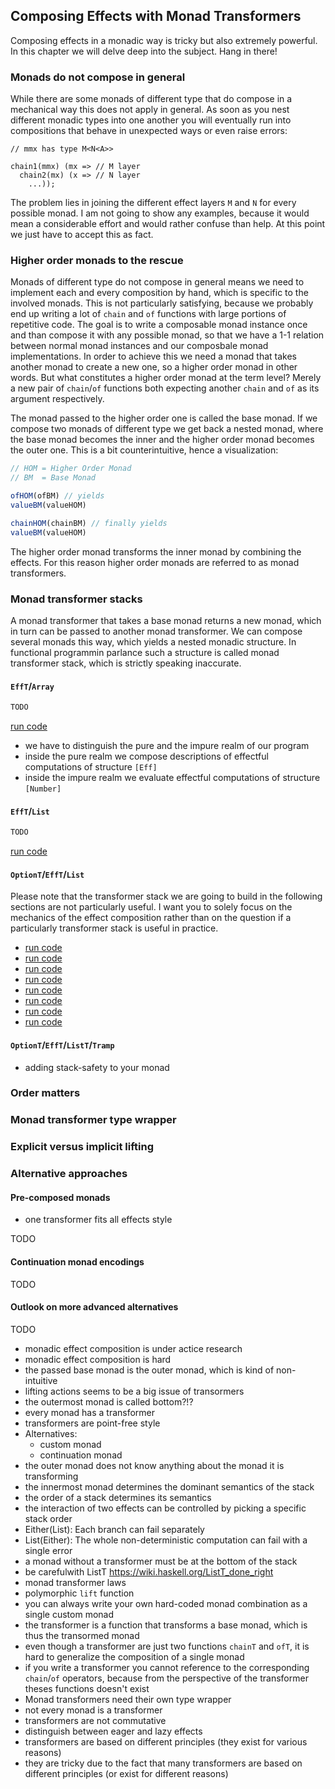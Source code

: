 ## Composing Effects with Monad Transformers

Composing effects in a monadic way is tricky but also extremely powerful. In this chapter we will delve deep into the subject. Hang in there!

### Monads do not compose in general

While there are some monads of different type that do compose in a mechanical way this does not apply in general. As soon as you nest different monadic types into one another you will eventually run into compositions that behave in unexpected ways or even raise errors:

```
// mmx has type M<N<A>>

chain1(mmx) (mx => // M layer
  chain2(mx) (x => // N layer
    ...));
```
The problem lies in joining the different effect layers `M` and `N` for every possible monad. I am not going to show any examples, because it would mean a considerable effort and would rather confuse than help. At this point we just have to accept this as fact.

### Higher order monads to the rescue

Monads of different type do not compose in general means we need to implement each and every composition by hand, which is specific to the involved monads. This is not particularly satisfying, because we probably end up writing a lot of `chain` and `of` functions with large portions of repetitive code. The goal is to write a composable monad instance once and than compose it with any possible monad, so that we have a 1-1 relation between normal monad instances and our composbale monad implementations. In order to achieve this we need a monad that takes another monad to create a new one, so a higher order monad in other words. But what constitutes a higher order monad at the term level? Merely a new pair of `chain`/`of` functions both expecting another `chain` and `of` as its argument respectively.

The monad passed to the higher order one is called the base monad. If we compose two monads of different type we get back a nested monad, where the base monad becomes the inner and the higher order monad becomes the outer one. This is a bit counterintuitive, hence a visualization:

```javascript
// HOM = Higher Order Monad
// BM  = Base Monad

ofHOM(ofBM) // yields
valueBM(valueHOM)

chainHOM(chainBM) // finally yields
valueBM(valueHOM)
```
The higher order monad transforms the inner monad by combining the effects. For this reason higher order monads are referred to as monad transformers.

### Monad transformer stacks

A monad transformer that takes a base monad returns a new monad, which in turn can be passed to another monad transformer. We can compose several monads this way, which yields a nested monadic structure. In functional programmin parlance such a structure is called monad transformer stack, which is strictly speaking inaccurate.

#### `EffT`/`Array`

```javascript
TODO
```
[run code](https://repl.it/@scriptum/DelayedMeekCache)

* we have to distinguish the pure and the impure realm of our program
* inside the pure realm we compose descriptions of effectful computations of structure `[Eff]`
* inside the impure realm we evaluate effectful computations of structure `[Number]`

#### `EffT`/`List`

```javascript
TODO
```
[run code](https://repl.it/@scriptum/SlateblueUncomfortableLifecycle)

#### `OptionT`/`EffT`/`List`

Please note that the transformer stack we are going to build in the following sections are not particularly useful. I want you to solely focus on the mechanics of the effect composition rather than on the question if a particularly transformer stack is useful in practice.

* [run code](https://repl.it/@scriptum/FelineLoyalCache)
* [run code](https://repl.it/@scriptum/ClumsyDullApplicationframework)
* [run code](https://repl.it/@scriptum/WarpedBeigeNumerators)
* [run code](https://repl.it/@scriptum/FrizzyWornFormulas)
* [run code](https://repl.it/@scriptum/JumboTrickyActivecontent)
* [run code](https://repl.it/@scriptum/OrganicWheatMisrac)
* [run code](https://repl.it/@scriptum/NutritiousRowdyWearables)
* [run code](https://repl.it/@scriptum/MoralAuthorizedComputergames)

#### `OptionT`/`EffT`/`ListT`/`Tramp`

* adding stack-safety to your monad

### Order matters

### Monad transformer type wrapper

### Explicit versus implicit lifting

### Alternative approaches

#### Pre-composed monads

* one transformer fits all effects style

TODO

#### Continuation monad encodings

TODO

#### Outlook on more advanced alternatives

TODO

* monadic effect composition is under actice research
* monadic effect composition is hard
* the passed base monad is the outer monad, which is kind of non-intuitive
* lifting actions seems to be a big issue of transormers
* the outermost monad is called bottom?!?
* every monad has a transformer
* transformers are point-free style
* Alternatives:
  * custom monad
  * continuation monad
* the outer monad does not know anything about the monad it is transforming
* the innermost monad determines the dominant semantics of the stack
* the order of a stack determines its semantics
* the interaction of two effects can be controlled by picking a specific stack order
* Either(List):  Each branch can fail separately
* List(Either): The whole non-deterministic computation can fail with a single error
* a monad without a transformer must be at the bottom of the stack
* be carefulwith ListT https://wiki.haskell.org/ListT_done_right
* monad transformer laws
* polymorphic `lift` function
* you can always write your own hard-coded monad combination as a single custom monad
* the transformer is a function that transforms a base monad, which is thus the transormed monad
* even though a transformer are just two functions `chainT` and `ofT`, it is hard to generalize the composition of a single monad
* if you write a transformer you cannot reference to the corresponding `chain`/`of` operators, because from the perspective of the transformer theses functions doesn't exist
* Monad transformers need their own type wrapper
* not every monad is a transformer
* transformers are not commutative
* distinguish between eager and lazy effects
* transformers are based on different principles (they exist for various reasons)
* they are tricky due to the fact that many transformers are based on different principles (or exist for different reasons)
